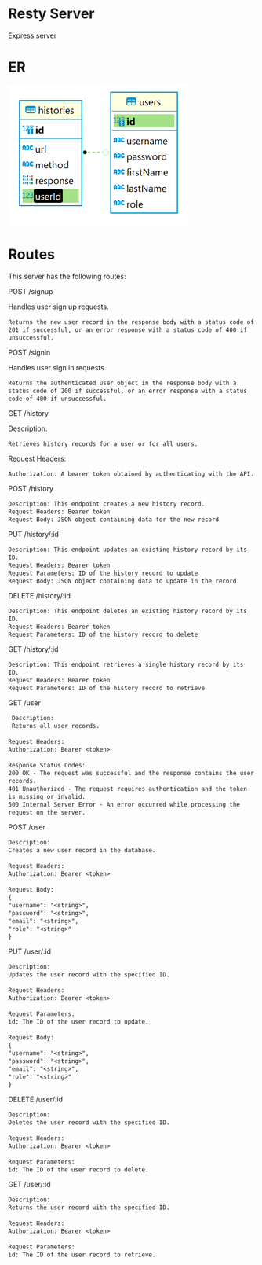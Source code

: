 # Resty Server
Express server 

# ER
![](./restyER.png)
# Routes

This server has the following routes:

POST /signup

Handles user sign up requests.

    Returns the new user record in the response body with a status code of 201 if successful, or an error response with a status code of 400 if unsuccessful.

POST /signin

Handles user sign in requests.

    Returns the authenticated user object in the response body with a status code of 200 if successful, or an error response with a status code of 400 if unsuccessful.



 GET  /history

Description:

    Retrieves history records for a user or for all users.



Request Headers:

    Authorization: A bearer token obtained by authenticating with the API.


POST /history

    Description: This endpoint creates a new history record.
    Request Headers: Bearer token
    Request Body: JSON object containing data for the new record
   

PUT /history/:id

    Description: This endpoint updates an existing history record by its ID.
    Request Headers: Bearer token
    Request Parameters: ID of the history record to update
    Request Body: JSON object containing data to update in the record
   

DELETE /history/:id

    Description: This endpoint deletes an existing history record by its ID.
    Request Headers: Bearer token
    Request Parameters: ID of the history record to delete
    

GET /history/:id

    Description: This endpoint retrieves a single history record by its ID.
    Request Headers: Bearer token
    Request Parameters: ID of the history record to retrieve
   


GET /user

     Description:
     Returns all user records.

    Request Headers:
    Authorization: Bearer <token>

    Response Status Codes:
    200 OK - The request was successful and the response contains the user records.
    401 Unauthorized - The request requires authentication and the token is missing or invalid.
    500 Internal Server Error - An error occurred while processing the request on the server.



POST /user

    Description:
    Creates a new user record in the database.

    Request Headers:
    Authorization: Bearer <token>

    Request Body:
    {
    "username": "<string>",
    "password": "<string>",
    "email": "<string>",
    "role": "<string>"
    }





PUT /user/:id

    Description:
    Updates the user record with the specified ID.

    Request Headers:
    Authorization: Bearer <token>

    Request Parameters:
    id: The ID of the user record to update.

    Request Body:
    {
    "username": "<string>",
    "password": "<string>",
    "email": "<string>",
    "role": "<string>"
    }




DELETE /user/:id

    Description:
    Deletes the user record with the specified ID.

    Request Headers:
    Authorization: Bearer <token>

    Request Parameters:
    id: The ID of the user record to delete.



GET /user/:id

    Description:
    Returns the user record with the specified ID.

    Request Headers:
    Authorization: Bearer <token>

    Request Parameters:
    id: The ID of the user record to retrieve.

